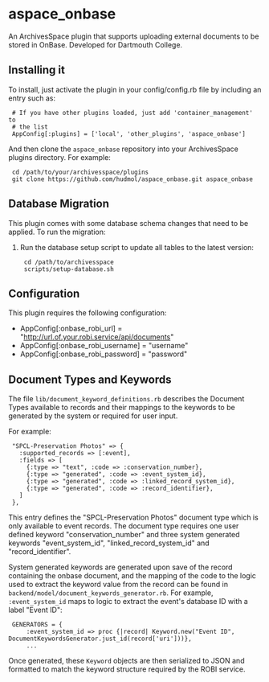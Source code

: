 # aspace_onbase
An ArchivesSpace plugin that supports uploading external documents to be stored in OnBase.
Developed for Dartmouth College.

## Installing it

To install, just activate the plugin in your config/config.rb file by
including an entry such as:

     # If you have other plugins loaded, just add 'container_management' to
     # the list
     AppConfig[:plugins] = ['local', 'other_plugins', 'aspace_onbase']

And then clone the `aspace_onbase` repository into your
ArchivesSpace plugins directory.  For example:

     cd /path/to/your/archivesspace/plugins
     git clone https://github.com/hudmol/aspace_onbase.git aspace_onbase


## Database Migration

This plugin comes with some database schema changes
that need to be applied.  To run the migration:

  1. Run the database setup script to update all tables to the latest
     version:

          cd /path/to/archivesspace
          scripts/setup-database.sh


## Configuration

This plugin requires the following configuration:

  * AppConfig[:onbase_robi_url] = "http://url.of.your.robi.service/api/documents"
  * AppConfig[:onbase_robi_username] = "username"
  * AppConfig[:onbase_robi_password] = "password"


## Document Types and Keywords

The file `lib/document_keyword_definitions.rb` describes the Document Types available
to records and their mappings to the keywords to be generated by the system or required
for user input.

For example:

     "SPCL-Preservation Photos" => {
       :supported_records => [:event],
       :fields => [
         {:type => "text", :code => :conservation_number},
         {:type => "generated", :code => :event_system_id},
         {:type => "generated", :code => :linked_record_system_id},
         {:type => "generated", :code => :record_identifier},
       ]
     },

This entry defines the "SPCL-Preservation Photos" document type which is only available to event
records. The document type requires one user defined keyword "conservation_number" and three system
generated keywords "event_system_id", "linked_record_system_id" and "record_identifier".

System generated keywords are generated upon save of the record containing the onbase document, and 
the mapping of the code to the logic used to extract the keyword value from the record can be found 
in `backend/model/document_keywords_generator.rb`. For example, `:event_system_id` maps to logic to
extract the event's database ID with a label "Event ID":

     GENERATORS = {
         :event_system_id => proc {|record| Keyword.new("Event ID", DocumentKeywordsGenerator.just_id(record['uri']))},
         ...

Once generated, these `Keyword` objects are then serialized to JSON and formatted to match the
keyword structure required by the ROBI service.
